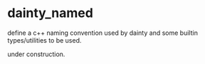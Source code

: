 # dainty_named
define a c++ naming convention used by dainty and some builtin types/utilities to be used.

under construction.
